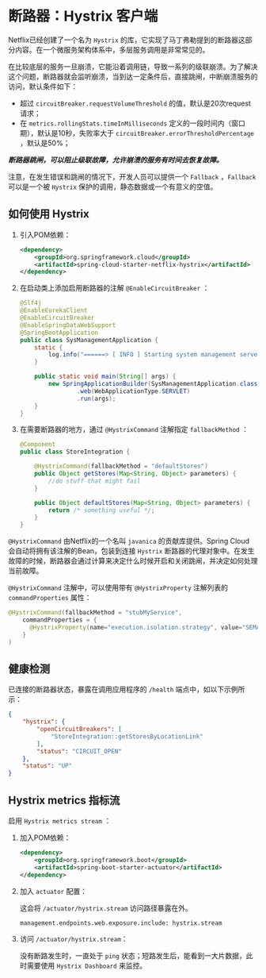 # 断路器：Hystrix 客户端

Netflix已经创建了一个名为 `Hystrix` 的库，它实现了马丁弗勒提到的断路器这部分内容。在一个微服务架构体系中，多层服务调用是非常常见的。  

在比较底层的服务一旦崩溃，它能沿着调用链，导致一系列的级联崩溃。为了解决这个问题，断路器就会监听崩溃，当到达一定条件后，直接跳闸，中断崩溃服务的访问，默认条件如下：  

- 超过 `circuitBreaker.requestVolumeThreshold` 的值，默认是20次request请求；
- 在 `metrics.rollingStats.timeInMilliseconds` 定义的一段时间内（窗口期），默认是10秒，失败率大于 `circuitBreaker.errorThresholdPercentage` ，默认是50%；

***断路器跳闸，可以阻止级联故障，允许崩溃的服务有时间去恢复故障。***  

注意，在发生错误和跳闸的情况下，开发人员可以提供一个 `Fallback` ，`Fallback` 可以是一个被 `Hystrix` 保护的调用，静态数据或一个有意义的空值。  



## 如何使用 Hystrix

1. 引入POM依赖：  

   ```xml
   <dependency>
       <groupId>org.springframework.cloud</groupId>
       <artifactId>spring-cloud-starter-netflix-hystrix</artifactId>
   </dependency>
   ```

2. 在启动类上添加启用断路器的注解 `@EnableCircuitBreaker` ：  

   ```java
   @Slf4j
   @EnableEurekaClient
   @EnableCircuitBreaker
   @EnableSpringDataWebSupport
   @SpringBootApplication
   public class SysManagementApplication {
       static {
           log.info("======> [ INFO ] Starting system management server...");
       }
   
       public static void main(String[] args) {
           new SpringApplicationBuilder(SysManagementApplication.class)
                   .web(WebApplicationType.SERVLET)
                   .run(args);
       }
   }
   ```

3. 在需要断路器的地方，通过 `@HystrixCommand` 注解指定 `fallbackMethod` ：  

   ```java
   @Component
   public class StoreIntegration {
   
       @HystrixCommand(fallbackMethod = "defaultStores")
       public Object getStores(Map<String, Object> parameters) {
           //do stuff that might fail
       }
   
       public Object defaultStores(Map<String, Object> parameters) {
           return /* something useful */;
       }
   }
   ```

`@HystrixCommand` 由Netflix的一个名叫 `javanica` 的贡献库提供。Spring Cloud 会自动将拥有该注解的Bean，包装到连接 `Hystrix` 断路器的代理对象中。在发生故障的时候，断路器会通过计算来决定什么时候开启和关闭跳闸，并决定如何处理当前故障。  

`@HystrixCommand` 注解中，可以使用带有 `@HystrixProperty` 注解列表的 `commandProperties` 属性：  

```java
@HystrixCommand(fallbackMethod = "stubMyService",
    commandProperties = {
      @HystrixProperty(name="execution.isolation.strategy", value="SEMAPHORE")
    }
)
```



## 健康检测

已连接的断路器状态，暴露在调用应用程序的 `/health` 端点中，如以下示例所示：  

```json
{
    "hystrix": {
        "openCircuitBreakers": [
            "StoreIntegration::getStoresByLocationLink"
        ],
        "status": "CIRCUIT_OPEN"
    },
    "status": "UP"
}
```



## Hystrix metrics 指标流

启用 `Hystrix metrics stream` ：  

1. 加入POM依赖：  

   ```xml
   <dependency>
       <groupId>org.springframework.boot</groupId>
       <artifactId>spring-boot-starter-actuator</artifactId>
   </dependency>
   ```

2. 加入 `actuator` 配置：

   这会将 `/actuator/hystrix.stream` 访问路径暴露在外。  

   ```properties
   management.endpoints.web.exposure.include: hystrix.stream
   ```

3. 访问 `/actuator/hystrix.stream`：  

   没有断路发生时，一直处于 `ping` 状态；短路发生后，能看到一大片数据，此时需要使用 `Hystrix Dashboard` 来监控。  



